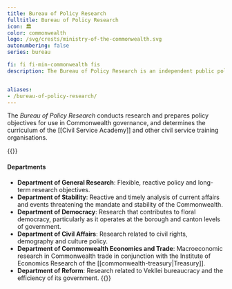 ```yaml
---
title: Bureau of Policy Research
fulltitle: Bureau of Policy Research
icon: 🏛️
color: commonwealth
logo: /svg/crests/ministry-of-the-commonwealth.svg
autonumbering: false
series: bureau

fi: fi fi-min-commonwealth fis
description: The Bureau of Policy Research is an independent public policy organisation for the Ministry of the Commonwealth.


aliases:
- /bureau-of-policy-research/
---
```

The *Bureau of Policy Research* conducts research and prepares policy objectives for use in Commonwealth governance, and determines the curriculum of the [[Civil Service Academy]] and other civil service training organisations.

{{<note panel>}}
#### Departments

* **Department of General Research**: Flexible, reactive policy and long-term research objectives.
* **Department of Stability**: Reactive and timely analysis of current affairs and events threatening the mandate and stability of the Commonwealth.
* **Department of Democracy**: Research that contributes to floral democracy, particularly as it operates at the borough and canton levels of government.
* **Department of Civil Affairs**: Research related to civil rights, demography and culture policy.
* **Department of Commonwealth Economics and Trade**: Macroeconomic research in Commonwealth trade in conjunction with the Institute of Economics Research of the [[commonwealth-treasury|Treasury]].
* **Department of Reform**: Research related to Vekllei bureaucracy and the efficiency of its government.
{{</note>}}
